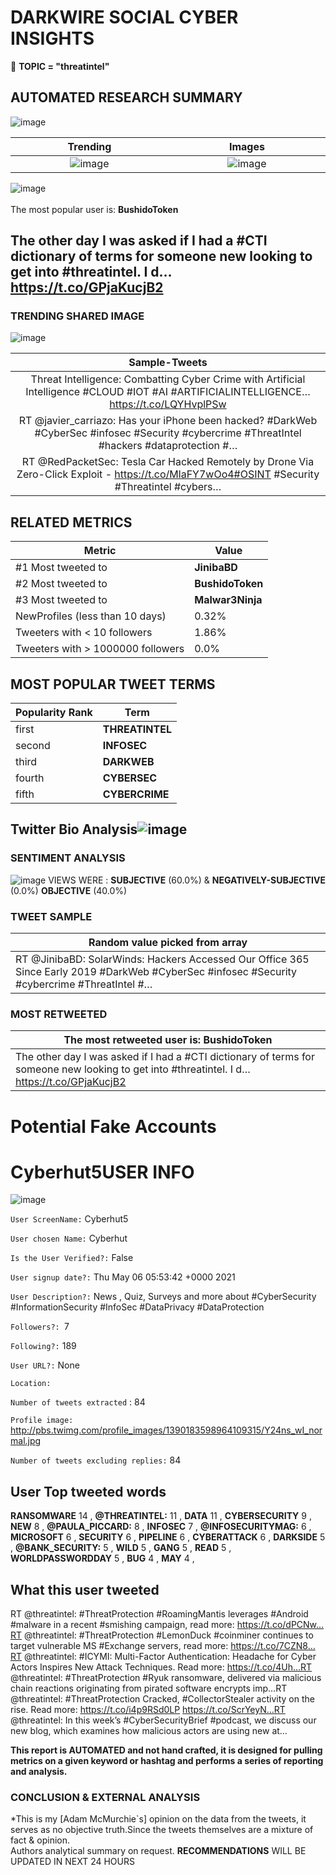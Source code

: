 # DARKWIRE SOCIAL CYBER INSIGHTS 
&#x1F34E; **TOPIC = "threatintel"**

## AUTOMATED RESEARCH SUMMARY
  ![image](darkLogo.png)   

|  Trending  |   Images | 
:-------------------------:|:-------------------------:
|  ![image](assets/threatintel/imageFile1.jpg)     <img width=200/> | ![image](assets/threatintel/imageFile2.jpg) <img width=200/> |   
 
 
![image](assets/threatintel/TWEETS.png)
<br></br>
The most popular user is: **BushidoToken**  
 

## The other day I was asked if I had a #CTI dictionary of terms for someone new looking to get into #threatintel. I d… https://t.co/GPjaKucjB2 

  




### TRENDING SHARED IMAGE

![image](assets/threatintel/twitterPostedImage.png)



|                **Sample-Tweets**        |
| :-------------: |
| Threat Intelligence: Combatting Cyber Crime with Artificial Intelligence #CLOUD #IOT #AI #ARTIFICIALINTELLIGENCE… https://t.co/LQYHvplPSw |
| RT @javier_carriazo: Has your iPhone been hacked? #DarkWeb #CyberSec #infosec #Security #cybercrime #ThreatIntel #hackers #dataprotection #… |
| RT @RedPacketSec: Tesla Car Hacked Remotely by Drone Via Zero-Click Exploit - https://t.co/MlaFY7wOo4#OSINT #Security #Threatintel #cybers… |

## RELATED METRICS<br>
| Metric | Value |
| ------------- | ------------- |
| #1 Most tweeted to  | **JinibaBD** |
| #2 Most tweeted to  | **BushidoToken** |
| #3 Most tweeted to  | **Malwar3Ninja** |
| NewProfiles (less than 10 days) | 0.32%  |
| Tweeters with < 10 followers  | 1.86%|
| Tweeters with > 1000000 followers  | 0.0%  |



## MOST POPULAR TWEET TERMS 


| Popularity Rank  | Term |
| ------------- | ------------- |
| first  | **THREATINTEL**  |
| second  | **INFOSEC**  |
| third  | **DARKWEB** |
| fourth  | **CYBERSEC**  |
| fifth  | **CYBERCRIME**  |


## Twitter Bio Analysis![image](assets/threatintel/BIO.png)
### SENTIMENT ANALYSIS
![image](assets/threatintel/sentiment.png)
VIEWS WERE : **SUBJECTIVE**  (60.0%) & **NEGATIVELY-SUBJECTIVE** (0.0%) **OBJECTIVE** (40.0%)

### TWEET SAMPLE 
| Random value picked from array |
| ------------- |
|RT @JinibaBD: SolarWinds: Hackers Accessed Our Office 365 Since Early 2019 #DarkWeb #CyberSec #infosec #Security #cybercrime #ThreatIntel #… |

### MOST RETWEETED 

| The most retweeted user is: **BushidoToken**  |
| ------------- |
| The other day I was asked if I had a #CTI dictionary of terms for someone new looking to get into #threatintel. I d… https://t.co/GPjaKucjB2 |

# Potential Fake Accounts
 
# Cyberhut5USER INFO
![image](http://pbs.twimg.com/profile_images/1390183598964109315/Y24ns_wI_normal.jpg)
 
`User ScreenName:` Cyberhut5 
 
`User chosen Name:` Cyberhut 
 
`Is the User Verified?:` False 
 
`User signup date?:` Thu May 06 05:53:42 +0000 2021 
 
`User Description?:` News , Quiz, Surveys and more about #CyberSecurity #InformationSecurity #InfoSec #DataPrivacy #DataProtection 
 
`Followers?: `7 
 
`Following?:` 189 
 
`User URL?:` None 
 
`Location:`  
 
`Number of tweets extracted`  : 84 
 
`Profile image:` http://pbs.twimg.com/profile_images/1390183598964109315/Y24ns_wI_normal.jpg 
 
`Number of tweets excluding replies:` 84 
 

 

 
## User Top tweeted words 
 
**RANSOMWARE** 14 , **@THREATINTEL:** 11 , **DATA** 11 , **CYBERSECURITY** 9 , **NEW** 8 , **@PAULA_PICCARD:** 8 , **INFOSEC** 7 , **@INFOSECURITYMAG:** 6 , **MICROSOFT** 6 , **SECURITY** 6 , **PIPELINE** 6 , **CYBERATTACK** 6 , **DARKSIDE** 5 , **@BANK_SECURITY:** 5 , **WILD** 5 , **GANG** 5 , **READ** 5 , **WORLDPASSWORDDAY** 5 , **BUG** 4 , **MAY** 4 , 
 
## What this user tweeted
 
RT @threatintel: #ThreatProtection #RoamingMantis leverages #Android #malware in a recent #smishing campaign, read more: https://t.co/dPCNw…RT @threatintel: #ThreatProtection #LemonDuck #coinminer continues to target vulnerable MS #Exchange servers, read more: https://t.co/7CZN8…RT @threatintel: #ICYMI: Multi-Factor Authentication: Headache for Cyber Actors Inspires New Attack Techniques. Read more: https://t.co/4Uh…RT @threatintel: #ThreatProtection #Ryuk ransomware, delivered via malicious chain reactions originating from pirated software encrypts imp…RT @threatintel: #ThreatProtection Cracked, #CollectorStealer activity on the rise. Read more: https://t.co/i4p9RSd0LP https://t.co/ScrYeyN…RT @threatintel: In this week’s #CyberSecurityBrief #podcast, we discuss our new blog, which examines how malicious actors are using new at…
 

<b> This report is AUTOMATED and not hand crafted, it is designed for pulling metrics on a given keyword or hashtag and performs a series of reporting and analysis.</b>  
### CONCLUSION & EXTERNAL ANALYSIS

*This is my [Adam McMurchie`s] opinion on the data from the tweets, it serves as no objective truth.Since the tweets themselves are a mixture of fact & opinion.<br>
Authors analytical summary on request.
**RECOMMENDATIONS** WILL BE UPDATED IN NEXT  24 HOURS <br>